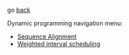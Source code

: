 go [back](../ALGOS-MENU.md)

Dynamic programming navigation menu:
* [Sequence Alignment](../dynamic-programming/sequenceAlignment.md)
* [Weighted interval scheduling](../dynamic-programming/weightedIntervals.md)